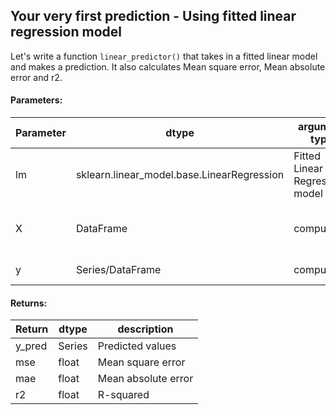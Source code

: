## Your very first prediction - Using fitted linear regression model

Let's write a function `linear_predictor()` that takes in a fitted linear model and makes a prediction. It also calculates Mean square error, Mean absolute error and r2.

#### Parameters:

| Parameter | dtype | argument type | default value | description |
| --- | --- | --- | --- | --- |
| lm | sklearn.linear_model.base.LinearRegression | Fitted Linear Regression model |
| X | DataFrame | compulsory | | Dataframe containing feature variables |
| y | Series/DataFrame | compulsory | | Target Variable |

#### Returns:

| Return | dtype | description |
| --- | --- | --- |
| y_pred | Series | Predicted values |
| mse | float | Mean square error |
| mae | float | Mean absolute error |
| r2 | float | R-squared |
